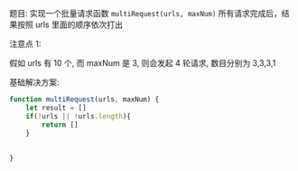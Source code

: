 题目:
实现一个批量请求函数 `multiRequest(urls, maxNum)`
所有请求完成后，结果按照 urls 里面的顺序依次打出

注意点 1:

假如 urls 有 10 个, 而 maxNum 是 3, 则会发起 4 轮请求, 数目分别为 3,3,3,1

基础解决方案: 
```js
function multiRequest(urls, maxNum) {
    let result = []
    if(!urls || !urls.length){
        return []
    }
    
    
}
```

